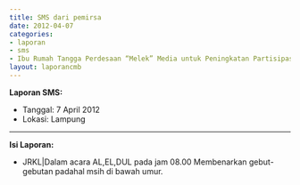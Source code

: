 ```yaml
---
title: SMS dari pemirsa
date: 2012-04-07
categories:
- laporan
- sms
- Ibu Rumah Tangga Perdesaan “Melek” Media untuk Peningkatan Partisipasi Perempuan dan Pemenuhan Kebutuhan Informasi
layout: laporancmb
---
```


**Laporan SMS:**
  * Tanggal: 7 April 2012
  * Lokasi: Lampung
---
**Isi Laporan:**
  * JRKL\|Dalam acara AL,EL,DUL pada jam 08.00 Membenarkan gebut-gebutan padahal msih di bawah umur. 
